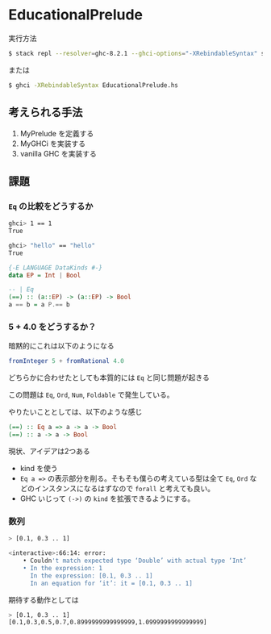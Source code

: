 # EducationalPrelude

実行方法

```bash
$ stack repl --resolver=ghc-8.2.1 --ghci-options="-XRebindableSyntax" src/EducationalPrelude.hs
```

または

```bash
$ ghci -XRebindableSyntax EducationalPrelude.hs
```

## 考えられる手法

1. MyPrelude を定義する
2. MyGHCi を実装する
3. vanilla GHC を実装する

## 課題

### `Eq` の比較をどうするか

```bash
ghci> 1 == 1
True

ghci> "hello" == "hello"
True
```

```haskell
{-E LANGUAGE DataKinds #-}
data EP = Int | Bool

-- | Eq
(==) :: (a::EP) -> (a::EP) -> Bool
a == b = a P.== b
```


### 5 + 4.0 をどうするか？

暗黙的にこれは以下のようになる

```haskell
fromInteger 5 + fromRational 4.0
```

どちらかに合わせたとしても本質的には `Eq` と同じ問題が起きる

この問題は `Eq`, `Ord`, `Num`, `Foldable` で発生している。

やりたいこととしては、以下のような感じ

```haskell
(==) :: Eq a => a -> a -> Bool
(==) :: a -> a -> Bool
```

現状、アイデアは2つある

- kind を使う
- `Eq a =>` の表示部分を削る。そもそも僕らの考えている型は全て `Eq`, `Ord` などのインスタンスになるはずなので `forall` と考えても良い。
- GHC いじって `(->)` の `kind` を拡張できるようにする。

### 数列

```bash
> [0.1, 0.3 .. 1]

<interactive>:66:14: error:
    • Couldn't match expected type ‘Double’ with actual type ‘Int’
    • In the expression: 1
      In the expression: [0.1, 0.3 .. 1]
      In an equation for ‘it’: it = [0.1, 0.3 .. 1]
```

期待する動作としては

```bash
> [0.1, 0.3 .. 1]
[0.1,0.3,0.5,0.7,0.8999999999999999,1.0999999999999999]
```